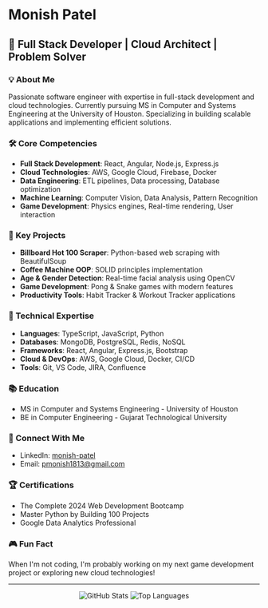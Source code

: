 # Monish Patel

## 🚀 Full Stack Developer | Cloud Architect | Problem Solver

### 💡 About Me
Passionate software engineer with expertise in full-stack development and cloud technologies. Currently pursuing MS in Computer and Systems Engineering at the University of Houston. Specializing in building scalable applications and implementing efficient solutions.

### 🛠️ Core Competencies
- **Full Stack Development**: React, Angular, Node.js, Express.js
- **Cloud Technologies**: AWS, Google Cloud, Firebase, Docker
- **Data Engineering**: ETL pipelines, Data processing, Database optimization
- **Machine Learning**: Computer Vision, Data Analysis, Pattern Recognition
- **Game Development**: Physics engines, Real-time rendering, User interaction

### 🌟 Key Projects
- **Billboard Hot 100 Scraper**: Python-based web scraping with BeautifulSoup
- **Coffee Machine OOP**: SOLID principles implementation
- **Age & Gender Detection**: Real-time facial analysis using OpenCV
- **Game Development**: Pong & Snake games with modern features
- **Productivity Tools**: Habit Tracker & Workout Tracker applications

### 🎯 Technical Expertise
- **Languages**: TypeScript, JavaScript, Python
- **Databases**: MongoDB, PostgreSQL, Redis, NoSQL
- **Frameworks**: React, Angular, Express.js, Bootstrap
- **Cloud & DevOps**: AWS, Google Cloud, Docker, CI/CD
- **Tools**: Git, VS Code, JIRA, Confluence

### 📚 Education
- MS in Computer and Systems Engineering - University of Houston
- BE in Computer Engineering - Gujarat Technological University

### 🔗 Connect With Me
- LinkedIn: [monish-patel](https://www.linkedin.com/in/monish-patel)
- Email: pmonish1813@gmail.com

### 🏆 Certifications
- The Complete 2024 Web Development Bootcamp
- Master Python by Building 100 Projects
- Google Data Analytics Professional

### 🎮 Fun Fact
When I'm not coding, I'm probably working on my next game development project or exploring new cloud technologies!

---

<div align="center">
  <img src="https://github-readme-stats.vercel.app/api?username=monish-patel&show_icons=true&theme=radical" alt="GitHub Stats" />
  <img src="https://github-readme-stats.vercel.app/api/top-langs/?username=monish-patel&layout=compact&theme=radical" alt="Top Languages" />
</div> 